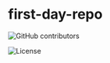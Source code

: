 # first-day-repo

<img alt="GitHub contributors" src="https://img.shields.io/github/contributors/jackWarrick/Sport-Events-Lookup">

![License](https://img.shields.io/badge/License-Apache_2.0-blue.svg)

